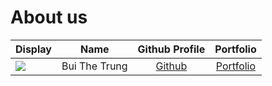 # About us

Display |     Name      |             Github Profile              | Portfolio 
--------|:-------------:|:---------------------------------------:|:---------:
![](https://avatars.githubusercontent.com/u/123711939?v=4) | Bui The Trung | [Github](https://github.com/TrungBui32) | [Portfolio](docs/team/trungbui.md)

